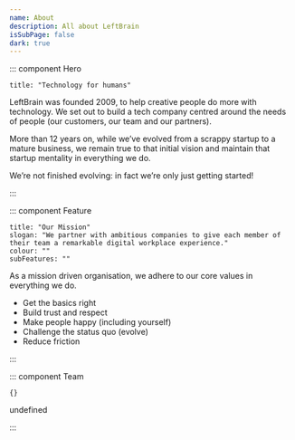 ```yaml
---
name: About
description: All about LeftBrain
isSubPage: false
dark: true
---
```

::: component Hero
~~~
title: "Technology for humans"
~~~



LeftBrain was founded 2009, to help creative people do more with technology. We set out to build a tech company centred around the needs of people (our customers, our team and our partners).

More than 12 years on, while we’ve evolved from a scrappy startup to a mature business, we remain true to that initial vision and maintain that startup mentality in everything we do.

We’re not finished evolving: in fact we’re only just getting started!





:::

::: component Feature
~~~
title: "Our Mission"
slogan: "We partner with ambitious companies to give each member of their team a remarkable digital workplace experience."
colour: ""
subFeatures: ""
~~~


As a mission driven organisation, we adhere to our core values in everything we do.

* Get the basics right
* Build trust and respect
* Make people happy (including yourself)
* Challenge the status quo (evolve)
* Reduce friction



:::

::: component Team
~~~
{}
~~~

undefined

:::
